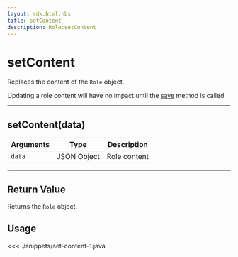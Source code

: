 ```yaml
---
layout: sdk.html.hbs
title: setContent
description: Role:setContent
---
```


# setContent

Replaces the content of the `Role` object.

<div class="alert alert-info">
Updating a role content will have no impact until the <a href="/sdk/android/3/role/save">save</a> method is called
</div>

---

## setContent(data)

| Arguments | Type        | Description  |
| --------- | ----------- | ------------ |
| `data`    | JSON Object | Role content |

---

## Return Value

Returns the `Role` object.

## Usage

<<< ./snippets/set-content-1.java
